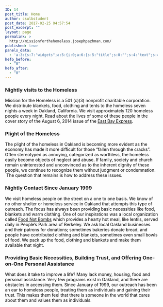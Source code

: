 ```yaml
---
ID: 14
post_title: Home
author: csulbstudent
post_date: 2017-02-25 04:57:54
post_excerpt: ""
layout: page
permalink: >
  http://missionforthehomeless.josephpazhman.com/
published: true
panels_data:
  - 'a:3:{s:7:"widgets";a:5:{i:0;a:6:{s:5:"title";s:0:"";s:4:"text";s:43:"<div class="usual usage">[wds id="1"]</div>";s:20:"text_selected_editor";s:7:"tinymce";s:5:"autop";b:1;s:12:"_sow_form_id";s:13:"58cc216e584da";s:11:"panels_info";a:7:{s:5:"class";s:31:"SiteOrigin_Widget_Editor_Widget";s:3:"raw";b:0;s:4:"grid";i:0;s:4:"cell";i:0;s:2:"id";i:0;s:9:"widget_id";s:36:"52595009-2ba9-4dc0-ab86-9ab5f2e665ca";s:5:"style";a:1:{s:18:"background_display";s:4:"tile";}}}i:1;a:6:{s:5:"title";s:30:"Nightly visits to the Homeless";s:4:"text";s:508:"<p><span style="color: #000000;">Mission for the Homeless is a 501 (c)(3) nonprofit charitable corporation. We distribute blankets, food, clothing and tents to the homeless seven nights a week in Oakland, California. We visit approximately 120 homeless people every night. Read about the lives of some of these people in the cover story of the August 6, 2014 issue of the <a style="color: #000000;" href="http://www.eastbayexpress.com/general/flash/2014/08-06-2014/">East Bay Express</a>. </span></p>";s:20:"text_selected_editor";s:7:"tinymce";s:5:"autop";b:1;s:12:"_sow_form_id";s:13:"58cc20f3bc822";s:11:"panels_info";a:6:{s:5:"class";s:31:"SiteOrigin_Widget_Editor_Widget";s:4:"grid";i:1;s:4:"cell";i:0;s:2:"id";i:1;s:9:"widget_id";s:36:"52595009-2ba9-4dc0-ab86-9ab5f2e665ca";s:5:"style";a:3:{s:27:"background_image_attachment";b:0;s:18:"background_display";s:4:"tile";s:10:"font_color";s:7:"#000000";}}}i:2;a:6:{s:5:"title";s:22:"Plight of the Homeless";s:4:"text";s:539:"<p><span style="color: #000000;">The plight of the homeless in Oakland is becoming more evident as the economy has made it more difficult for those “fallen through the cracks”. Often stereotyped as annoying, categorized as worthless, the homeless easily become objects of neglect and abuse. If family, society and church remain uninterested and unconvinced as to the inherent dignity of these people, we continue to recognize them without judgment or condemnation.  The question that remains is how to address these issues.</span></p>";s:20:"text_selected_editor";s:7:"tinymce";s:5:"autop";b:1;s:12:"_sow_form_id";s:13:"58cc21af0c60f";s:11:"panels_info";a:6:{s:5:"class";s:31:"SiteOrigin_Widget_Editor_Widget";s:4:"grid";i:1;s:4:"cell";i:0;s:2:"id";i:2;s:9:"widget_id";s:36:"52595009-2ba9-4dc0-ab86-9ab5f2e665ca";s:5:"style";a:3:{s:27:"background_image_attachment";b:0;s:18:"background_display";s:4:"tile";s:10:"font_color";s:7:"#000000";}}}i:3;a:6:{s:5:"title";s:34:"Nightly Contact Since January 1999";s:4:"text";s:783:"<p><span style="color: #000000;">We visit homeless people on the street on a one to one basis. We know of no other shelter or homeless service in Oakland that attempts this type of outreach. The focus has always been providing basic necessities like food, blankets and warm clothing. One of our inspirations was a local organization called <a style="color: #000000;" href="http://ebfnb.org/">Food Not Bombs</a> which provides a hearty hot meal, like lentils, served daily in People’s Park area of Berkeley. We ask local Oakland businesses and their patrons for donations; sometimes bakeries donate bread, and people have contributed clothing and blankets, sometimes even small bowls of food. We pack up the food, clothing and blankets and make them available that night.</span></p>";s:20:"text_selected_editor";s:7:"tinymce";s:5:"autop";b:1;s:12:"_sow_form_id";s:13:"58cc20e809fe1";s:11:"panels_info";a:6:{s:5:"class";s:31:"SiteOrigin_Widget_Editor_Widget";s:4:"grid";i:1;s:4:"cell";i:1;s:2:"id";i:3;s:9:"widget_id";s:36:"52595009-2ba9-4dc0-ab86-9ab5f2e665ca";s:5:"style";a:3:{s:27:"background_image_attachment";b:0;s:18:"background_display";s:4:"tile";s:10:"font_color";s:7:"#000000";}}}i:4;a:6:{s:5:"title";s:88:"Providing Basic Necessities, Building Trust, and Offering One-on-One Personal Assistance";s:4:"text";s:451:"<p><span style="color: #000000;">What does it take to improve a life? Many lack money, housing, food and personal assistance. Very few programs exist in Oakland, and there are obstacles in accessing them. Since January of 1999, our outreach has been an ear to homeless people, treating them as individuals and gaining their trust. This makes them feel that there is someone in the world that cares about them and values them as individuals.</span></p>";s:20:"text_selected_editor";s:7:"tinymce";s:5:"autop";b:1;s:12:"_sow_form_id";s:13:"58cc21ad183af";s:11:"panels_info";a:7:{s:5:"class";s:31:"SiteOrigin_Widget_Editor_Widget";s:3:"raw";b:0;s:4:"grid";i:1;s:4:"cell";i:1;s:2:"id";i:4;s:9:"widget_id";s:36:"52595009-2ba9-4dc0-ab86-9ab5f2e665ca";s:5:"style";a:2:{s:18:"background_display";s:4:"tile";s:10:"font_color";s:7:"#000000";}}}}s:5:"grids";a:2:{i:0;a:2:{s:5:"cells";i:1;s:5:"style";a:0:{}}i:1;a:2:{s:5:"cells";i:2;s:5:"style";a:4:{s:13:"bottom_margin";s:5:"-30px";s:6:"gutter";s:4:"50px";s:27:"background_image_attachment";b:0;s:18:"background_display";s:4:"tile";}}}s:10:"grid_cells";a:3:{i:0;a:2:{s:4:"grid";i:0;s:6:"weight";i:1;}i:1;a:2:{s:4:"grid";i:1;s:6:"weight";d:0.5;}i:2;a:2:{s:4:"grid";i:1;s:6:"weight";d:0.5;}}}'
hefo_before:
  - "0"
hefo_after:
  - "0"
---
```

<style>
.wds_bigplay_0,
.wds_slideshow_image_0,
.wds_slideshow_video_0 {
display: block;
}
.wds_bulframe_0 {
display: none; 
background-image: url(''); 
margin: 0px;  
position: absolute;
z-index: 3;
-webkit-transition: left 1s, right 1s;
transition: left 1s, right 1s;
width: 240px;
height: 120px;
}
#wds_container1_0 #wds_container2_0 {
text-align: center;
margin: 0px ;
visibility: hidden;
}
#wds_container1_0 #wds_container2_0 .wds_slideshow_image_wrap_0,
#wds_container1_0 #wds_container2_0 .wds_slideshow_image_wrap_0 * {
box-sizing: border-box;
-moz-box-sizing: border-box;
-webkit-box-sizing: border-box;
}
#wds_container1_0 #wds_container2_0 .wds_slideshow_image_wrap_0 {
background-color: rgba(0, 0, 0, 0.00);
border-width: 0px;
border-style: none;
border-color: #000000;
border-radius: ;
border-collapse: collapse;
display: inline-block;
position: relative;
text-align: center;
width: 100%;
max-width: 800px;
box-shadow: ;
overflow: hidden;
z-index: 0;
}
#wds_container1_0 #wds_container2_0 .wds_slideshow_image_0 {
padding: 0 !important;
margin: 0 !important;
float: none !important;
vertical-align: middle;
background-position: center center;
background-repeat: no-repeat;
background-size: cover;
width: 100%;
}
#wds_container1_0 #wds_container2_0 .wds_slideshow_image_container_0 {
display: /*table*/block;
position: absolute;
text-align: center;
none: 0px;
vertical-align: middle;
width: 100%;
height: /*inherit*/100%;
}
@media only screen and (min-width: 0px) and (max-width: 320px) {
#wds_container1_0 #wds_container2_0 .wds_slideshow_dots_thumbnails_0 {
height: 16px;
width: 64px;
}
#wds_container1_0 #wds_container2_0 .wds_slideshow_dots_0 {
font-size: 12px;
margin: 2px;
width: 12px;
height: 12px;
}
#wds_container1_0 #wds_container2_0 .wds_pp_btn_cont {  
font-size: 20px;
height: 20px;
width: 20px;
}
#wds_container1_0 #wds_container2_0 .wds_left_btn_cont,
#wds_container1_0 #wds_container2_0 .wds_right_btn_cont {
height: 20px;
font-size: 20px;
width: 20px;
}
}
@media only screen and (min-width: 321px) and (max-width: 480px) {
#wds_container1_0 #wds_container2_0 .wds_slideshow_dots_thumbnails_0 {
height: 22px;
width: 88px;
}
#wds_container1_0 #wds_container2_0 .wds_slideshow_dots_0 {
font-size: 18px;
margin: 2px;
width: 18px;
height: 18px;
}
#wds_container1_0 #wds_container2_0 .wds_pp_btn_cont {  
font-size: 30px;
height: 30px;
width: 30px;
}
#wds_container1_0 #wds_container2_0 .wds_left_btn_cont,
#wds_container1_0 #wds_container2_0 .wds_right_btn_cont {
height: 30px;
font-size: 30px;
width: 30px;
}
}
@media only screen and (min-width: 481px) and (max-width: 640px) {
#wds_container1_0 #wds_container2_0 .wds_slideshow_dots_thumbnails_0 {
height: 26px;
width: 104px;
}
#wds_container1_0 #wds_container2_0 .wds_slideshow_dots_0 {
font-size: 20px;
margin: 3px;
width: 20px;
height: 20px;
}
#wds_container1_0 #wds_container2_0 .wds_pp_btn_cont {  
font-size: 40px;
height: 40px;
width: 40px;
}
#wds_container1_0 #wds_container2_0 .wds_left_btn_cont,
#wds_container1_0 #wds_container2_0 .wds_right_btn_cont {
height: 40px;
font-size: 40px;
width: 40px;
}
}
@media only screen and (min-width: 641px) and (max-width: 768px) {
#wds_container1_0 #wds_container2_0 .wds_slideshow_dots_thumbnails_0 {
height: 26px;
width: 104px;
}
#wds_container1_0 #wds_container2_0 .wds_slideshow_dots_0 {
font-size: 20px;
margin: 3px;
width: 20px;
height: 20px;
}
#wds_container1_0 #wds_container2_0 .wds_pp_btn_cont {  
font-size: 40px;
height: 40px;
width: 40px;
}
#wds_container1_0 #wds_container2_0 .wds_left_btn_cont,
#wds_container1_0 #wds_container2_0 .wds_right_btn_cont {
height: 40px;
font-size: 40px;
width: 40px;
}
}
@media only screen and (min-width: 769px) and (max-width: 800px) {
#wds_container1_0 #wds_container2_0 .wds_slideshow_dots_thumbnails_0 {
height: 26px;
width: 104px;
}
#wds_container1_0 #wds_container2_0 .wds_slideshow_dots_0 {
font-size: 20px;
margin: 3px;
width: 20px;
height: 20px;
}
#wds_container1_0 #wds_container2_0 .wds_pp_btn_cont {  
font-size: 40px;
height: 40px;
width: 40px;
}
#wds_container1_0 #wds_container2_0 .wds_left_btn_cont,
#wds_container1_0 #wds_container2_0 .wds_right_btn_cont {
height: 40px;
font-size: 40px;
width: 40px;
}
}
@media only screen and (min-width: 801px) and (max-width: 1024px) {
#wds_container1_0 #wds_container2_0 .wds_slideshow_dots_thumbnails_0 {
height: 26px;
width: 104px;
}
#wds_container1_0 #wds_container2_0 .wds_slideshow_dots_0 {
font-size: 20px;
margin: 3px;
width: 20px;
height: 20px;
}
#wds_container1_0 #wds_container2_0 .wds_pp_btn_cont {  
font-size: 40px;
height: 40px;
width: 40px;
}
#wds_container1_0 #wds_container2_0 .wds_left_btn_cont,
#wds_container1_0 #wds_container2_0 .wds_right_btn_cont {
height: 40px;
font-size: 40px;
width: 40px;
}
}
@media only screen and (min-width: 1025px) and (max-width: 1366px) {
#wds_container1_0 #wds_container2_0 .wds_slideshow_dots_thumbnails_0 {
height: 26px;
width: 104px;
}
#wds_container1_0 #wds_container2_0 .wds_slideshow_dots_0 {
font-size: 20px;
margin: 3px;
width: 20px;
height: 20px;
}
#wds_container1_0 #wds_container2_0 .wds_pp_btn_cont {  
font-size: 40px;
height: 40px;
width: 40px;
}
#wds_container1_0 #wds_container2_0 .wds_left_btn_cont,
#wds_container1_0 #wds_container2_0 .wds_right_btn_cont {
height: 40px;
font-size: 40px;
width: 40px;
}
}
@media only screen and (min-width: 1367px) and (max-width: 1824px) {
#wds_container1_0 #wds_container2_0 .wds_slideshow_dots_thumbnails_0 {
height: 26px;
width: 104px;
}
#wds_container1_0 #wds_container2_0 .wds_slideshow_dots_0 {
font-size: 20px;
margin: 3px;
width: 20px;
height: 20px;
}
#wds_container1_0 #wds_container2_0 .wds_pp_btn_cont {  
font-size: 40px;
height: 40px;
width: 40px;
}
#wds_container1_0 #wds_container2_0 .wds_left_btn_cont,
#wds_container1_0 #wds_container2_0 .wds_right_btn_cont {
height: 40px;
font-size: 40px;
width: 40px;
}
}
@media only screen and (min-width: 1825px) and (max-width: 3000px) {
#wds_container1_0 #wds_container2_0 .wds_slideshow_dots_thumbnails_0 {
height: 26px;
width: 104px;
}
#wds_container1_0 #wds_container2_0 .wds_slideshow_dots_0 {
font-size: 20px;
margin: 3px;
width: 20px;
height: 20px;
}
#wds_container1_0 #wds_container2_0 .wds_pp_btn_cont {  
font-size: 40px;
height: 40px;
width: 40px;
}
#wds_container1_0 #wds_container2_0 .wds_left_btn_cont,
#wds_container1_0 #wds_container2_0 .wds_right_btn_cont {
height: 40px;
font-size: 40px;
width: 40px;
}
}
#wds_container1_0 #wds_container2_0 .wds_slideshow_video_0 {
padding: 0 !important;
margin: 0 !important;
float: none !important;
width: 100%;
vertical-align: middle;
display: inline-block;
}
#wds_container1_0 #wds_container2_0 #wds_slideshow_play_pause_0 {  
color: #000000;
cursor: pointer;
position: relative;
z-index: 13;
width: inherit;
height: inherit;
font-size: inherit;
}
#wds_container1_0 #wds_container2_0 #wds_slideshow_play_pause_0:hover {  
color: #000000;
cursor: pointer;
}
#wds_container1_0 #wds_container2_0 .wds_left-ico_0,
#wds_container1_0 #wds_container2_0 .wds_right-ico_0 {
background-color: rgba(255, 255, 255, 0.00);
border-radius: 20px;
border: 0px none #FFFFFF;
border-collapse: separate;
color: #000000;
left: 0;
top: 0;
-moz-box-sizing: content-box;
box-sizing: content-box;
cursor: pointer;
line-height: 0;
width: inherit;
height: inherit;
font-size: inherit;
position: absolute;
}
#wds_container1_0 #wds_container2_0 .wds_left-ico_0 {
left: -4000px;
}
#wds_container1_0 #wds_container2_0 .wds_right-ico_0 {
left: 4000px;
}
#wds_container1_0 #wds_container2_0 #wds_slideshow_play_pause_0 {
opacity: 0;
filter: "Alpha(opacity=0)";
}
#wds_container1_0 #wds_container2_0 .wds_left-ico_0:hover,
#wds_container1_0 #wds_container2_0 .wds_right-ico_0:hover {
color: #000000;
cursor: pointer;
}
#wds_container1_0 #wds_container2_0 .wds_none_selectable_0 {
-webkit-touch-callout: none;
-webkit-user-select: none;
-khtml-user-select: none;
-moz-user-select: none;
-ms-user-select: none;
user-select: none;
}
#wds_container1_0 #wds_container2_0 .wds_slide_container_0 {
display: table-cell;
margin: 0 auto;
position: absolute;
vertical-align: middle;
width: 100%;
height: 100%;
overflow: hidden;
cursor: inherit;
cursor: inherit;
cursor: inherit;
}
#wds_container1_0 #wds_container2_0 .wds_slide_container_0:active {
cursor: inherit;
cursor: inherit;
cursor: inherit;
}
#wds_container1_0 #wds_container2_0 .wds_slide_bg_0 {
margin: 0 auto;
width: /*inherit*/100%;
height: /*inherit*/100%;
}
#wds_container1_0 #wds_container2_0 .wds_slider_0 {
height: /*inherit*/100%;
width: /*inherit*/100%;
}
#wds_container1_0 #wds_container2_0 .wds_slideshow_image_spun_0 {
width: /*inherit*/100%;
height: /*inherit*/100%;
display: table-cell;
filter: Alpha(opacity=100);
opacity: 1;
position: absolute;
vertical-align: middle;
z-index: 2;
}
#wds_container1_0 #wds_container2_0 .wds_slideshow_image_second_spun_0 {
width: /*inherit*/100%;
height: /*inherit*/100%;
display: table-cell;
filter: Alpha(opacity=0);
opacity: 0;
position: absolute;
vertical-align: middle;
z-index: 1;
}
#wds_container1_0 #wds_container2_0 .wds_grid_0 {
display: none;
height: 100%;
overflow: hidden;
position: absolute;
width: 100%;
}
#wds_container1_0 #wds_container2_0 .wds_gridlet_0 {
opacity: 1;
filter: Alpha(opacity=100);
position: absolute;
}
/* Dots.*/
#wds_container1_0 #wds_container2_0 .wds_slideshow_dots_container_0 {
opacity: 1;
filter: "Alpha(opacity=100)";
}
#wds_container1_0 #wds_container2_0 .wds_slideshow_dots_container_0 {
display: block;
overflow: hidden;
position: absolute;
width: 100%;
bottom: 0;
/*z-index: 17;*/
}
#wds_container1_0 #wds_container2_0 .wds_slideshow_dots_thumbnails_0 {
left: 0px;
font-size: 0;
margin: 0 auto;
position: relative;
z-index: 999;
}
#wds_container1_0 #wds_container2_0 .wds_slideshow_dots_0 {
display: inline-block;
position: relative;
color: #FFFFFF;
cursor: pointer;
z-index: 17;
}
#wds_container1_0 #wds_container2_0 .wds_slideshow_dots_active_0 {
color: #FFFFFF;
opacity: 1;
filter: Alpha(opacity=100);
}
#wds_container1_0 #wds_container2_0 .wds_slideshow_dots_deactive_0 {
}
/* Line timer.*/
#wds_container1_0 #wds_container2_0 .wds_line_timer_container_0 {
display: block;
position: absolute;
overflow: hidden;
top: 0;
z-index: 16;
width: 100%;
height: 5px;
}
#wds_container1_0 #wds_container2_0 .wds_line_timer_0 {
z-index: 17;
width: 0;
height: 5px;
background: #BBBBBB;
opacity: 0.50;
filter: alpha(opacity=50);
}
#wds_container1_0 #wds_container2_0 .wds_slideshow_image_spun1_0 {
display: table; 
width: /*inherit*/100%; 
height: /*inherit*/100%;
}
#wds_container1_0 #wds_container2_0 .wds_slideshow_image_spun2_0 {
display: table-cell; 
vertical-align: middle; 
text-align: center;
overflow: hidden;
}
#wds_container1_0 .wds_loading_img {
background-image: url('http://missionforthehomeless.josephpazhman.com/wp-content/plugins/slider-wd/images/loading/0.gif');
}
</style>
<script>
var wds_global_btn_0 = "right";
var wds_data_0 = [];
var wds_event_stack_0 = [];
var wds_clear_layers_effects_in_0 = [];
var wds_clear_layers_effects_out_0 = [];
var wds_clear_layers_effects_out_before_change_0 = [];
if (0) {
var wds_duration_for_change_0 = 500;
var wds_duration_for_clear_effects_0 = 530;
}
else {
var wds_duration_for_change_0 = 0;
var wds_duration_for_clear_effects_0 = 0;
}
wds_clear_layers_effects_in_0["0"] = [];
wds_clear_layers_effects_out_0["0"] = [];
wds_clear_layers_effects_out_before_change_0["0"] = [];
wds_data_0["0"] = [];
wds_data_0["0"]["id"] = "8";
wds_data_0["0"]["image_url"] = "http://missionforthehomeless.josephpazhman.com/wp-content/uploads/2017/03/youngboy.jpg";
wds_data_0["0"]["thumb_url"] = "http://missionforthehomeless.josephpazhman.com/wp-content/uploads/2017/03/youngboy-150x150.jpg";
wds_data_0["0"]["is_video"] = "image";
wds_data_0["0"]["slide_layers_count"] = 0;
wds_data_0["0"]["bg_fit"] = "cover";
wds_data_0["0"]["bull_position"] = "bottom";
wds_data_0["0"]["image_thumb_url"] = "http://missionforthehomeless.josephpazhman.com/wp-content/uploads/2017/03/youngboy-150x150.jpg";
wds_clear_layers_effects_in_0["1"] = [];
wds_clear_layers_effects_out_0["1"] = [];
wds_clear_layers_effects_out_before_change_0["1"] = [];
wds_data_0["1"] = [];
wds_data_0["1"]["id"] = "5";
wds_data_0["1"]["image_url"] = "http://missionforthehomeless.josephpazhman.com/wp-content/uploads/2017/03/IMG_3711.jpg";
wds_data_0["1"]["thumb_url"] = "http://missionforthehomeless.josephpazhman.com/wp-content/uploads/2017/03/IMG_3711-150x150.jpg";
wds_data_0["1"]["is_video"] = "image";
wds_data_0["1"]["slide_layers_count"] = 0;
wds_data_0["1"]["bg_fit"] = "cover";
wds_data_0["1"]["bull_position"] = "bottom";
wds_data_0["1"]["image_thumb_url"] = "http://missionforthehomeless.josephpazhman.com/wp-content/uploads/2017/03/IMG_3711-150x150.jpg";
wds_clear_layers_effects_in_0["2"] = [];
wds_clear_layers_effects_out_0["2"] = [];
wds_clear_layers_effects_out_before_change_0["2"] = [];
wds_data_0["2"] = [];
wds_data_0["2"]["id"] = "6";
wds_data_0["2"]["image_url"] = "http://missionforthehomeless.josephpazhman.com/wp-content/uploads/2017/04/dnb2014missionforhomeless36.jpg";
wds_data_0["2"]["thumb_url"] = "http://missionforthehomeless.josephpazhman.com/wp-content/uploads/2017/04/dnb2014missionforhomeless36-150x150.jpg";
wds_data_0["2"]["is_video"] = "image";
wds_data_0["2"]["slide_layers_count"] = 0;
wds_data_0["2"]["bg_fit"] = "cover";
wds_data_0["2"]["bull_position"] = "bottom";
wds_data_0["2"]["image_thumb_url"] = "http://missionforthehomeless.josephpazhman.com/wp-content/uploads/2017/04/dnb2014missionforhomeless36-150x150.jpg";
wds_clear_layers_effects_in_0["3"] = [];
wds_clear_layers_effects_out_0["3"] = [];
wds_clear_layers_effects_out_before_change_0["3"] = [];
wds_data_0["3"] = [];
wds_data_0["3"]["id"] = "7";
wds_data_0["3"]["image_url"] = "http://missionforthehomeless.josephpazhman.com/wp-content/uploads/2017/04/dnb2014missionforhomeless68.jpg";
wds_data_0["3"]["thumb_url"] = "http://missionforthehomeless.josephpazhman.com/wp-content/uploads/2017/04/dnb2014missionforhomeless68-150x150.jpg";
wds_data_0["3"]["is_video"] = "image";
wds_data_0["3"]["slide_layers_count"] = 0;
wds_data_0["3"]["bg_fit"] = "cover";
wds_data_0["3"]["bull_position"] = "bottom";
wds_data_0["3"]["image_thumb_url"] = "http://missionforthehomeless.josephpazhman.com/wp-content/uploads/2017/04/dnb2014missionforhomeless68-150x150.jpg";
</script>
<i id="wds_dots_0_0" class="wds_slideshow_dots_0 fa fa-square wds_slideshow_dots_active_0" onclick="wds_change_image_0(parseInt(jQuery('#wds_current_image_key_0').val()), '0', wds_data_0)">
</i>
<i id="wds_dots_1_0" class="wds_slideshow_dots_0 fa fa-square-o wds_slideshow_dots_deactive_0" onclick="wds_change_image_0(parseInt(jQuery('#wds_current_image_key_0').val()), '1', wds_data_0)">
</i>
<i id="wds_dots_2_0" class="wds_slideshow_dots_0 fa fa-square-o wds_slideshow_dots_deactive_0" onclick="wds_change_image_0(parseInt(jQuery('#wds_current_image_key_0').val()), '2', wds_data_0)">
</i>
<i id="wds_dots_3_0" class="wds_slideshow_dots_0 fa fa-square-o wds_slideshow_dots_deactive_0" onclick="wds_change_image_0(parseInt(jQuery('#wds_current_image_key_0').val()), '3', wds_data_0)">
</i>
<span class="wds_slideshow_image_spun_0" id="wds_image_id_0_8">
<span class="wds_slideshow_image_spun1_0">
<span class="wds_slideshow_image_spun2_0">
<span img_id="wds_slideshow_image_0" class="wds_slideshow_image_0" onclick="" style="background-image: url('http://missionforthehomeless.josephpazhman.com/wp-content/uploads/2017/03/youngboy.jpg');">
</span>
</span>
</span>
</span>
<span class="wds_slideshow_image_second_spun_0" id="wds_image_id_0_5">
<span class="wds_slideshow_image_spun1_0">
<span class="wds_slideshow_image_spun2_0">
<span img_id="wds_slideshow_image_second_0" class="wds_slideshow_image_0" onclick="" style="">
</span>
</span>
</span>
</span>
<span class="wds_slideshow_image_second_spun_0" id="wds_image_id_0_6">
<span class="wds_slideshow_image_spun1_0">
<span class="wds_slideshow_image_spun2_0">
<span img_id="wds_slideshow_image_second_0" class="wds_slideshow_image_0" onclick="" style="">
</span>
</span>
</span>
</span>
<span class="wds_slideshow_image_second_spun_0" id="wds_image_id_0_7">
<span class="wds_slideshow_image_spun1_0">
<span class="wds_slideshow_image_spun2_0">
<span img_id="wds_slideshow_image_second_0" class="wds_slideshow_image_0" onclick="" style="">
</span>
</span>
</span>
</span>
<input type="hidden" id="wds_current_image_key_0" value="0">
<span class="wds_btn_cont wds_contTableCell" style="position: relative; text-align: left;">
<span class="wds_left_btn_cont">
<span class="wds_left-ico_0" onclick="wds_change_image_0(parseInt(jQuery('#wds_current_image_key_0').val()), (parseInt(jQuery('#wds_current_image_key_0').val()) - wds_iterator_0()) >= 0 ? (parseInt(jQuery('#wds_current_image_key_0').val()) - wds_iterator_0()) % wds_data_0.length : wds_data_0.length - 1, wds_data_0, false, 'left'); return false;">
<i class="fa fa-angle-left"></i>
</span>
</span>
</span>
<span class="wds_btn_cont wds_contTableCell" style="position: relative; text-align: right;">
<span class="wds_right_btn_cont">
<span class="wds_right-ico_0" onclick="wds_change_image_0(parseInt(jQuery('#wds_current_image_key_0').val()), (parseInt(jQuery('#wds_current_image_key_0').val()) + wds_iterator_0()) % wds_data_0.length, wds_data_0, false, 'right'); return false;">
<i class="fa fa-angle-right"></i>
</span>
</span>
</span>
<script>
var wds_global_btn_0 = "right";
var wds_trans_in_progress_0 = false;
var wds_transition_duration_0 = 800;
if (5 < 4) {
if (5 != 0) {
wds_transition_duration_0 = (5 * 1000) / 4;
}
}
var wds_playInterval_0;
var progress = 0;
var bottom_right_deggree_0;
var bottom_left_deggree_0;
var top_left_deggree_0;
var curent_time_deggree_0 = 0;
var circle_timer_animate_0;
function circle_timer_0(angle) {
circle_timer_animate_0 = jQuery({deg: angle}).animate({deg: 360}, {
duration: 5000,
step: function(now) {
curent_time_deggree_0 = now;
if (now >= 0) {
if (now < 271) {
jQuery('#top_right_0').css({
'-moz-transform':'rotate('+now+'deg)',
'-webkit-transform':'rotate('+now+'deg)',
'-o-transform':'rotate('+now+'deg)',
'-ms-transform':'rotate('+now+'deg)',
'transform':'rotate('+now+'deg)',
'-webkit-transform-origin': 'left bottom',
'-ms-transform-origin': 'left bottom',
'-moz-transform-origin': 'left bottom',
'transform-origin': 'left bottom'
});
}
}
if (now >= 90) {
if (now < 271) {
bottom_right_deggree_0 = now - 90;
jQuery('#bottom_right_0').css({
'-moz-transform':'rotate('+bottom_right_deggree_0 +'deg)',
'-webkit-transform':'rotate('+bottom_right_deggree_0 +'deg)',
'-o-transform':'rotate('+bottom_right_deggree_0 +'deg)',
'-ms-transform':'rotate('+bottom_right_deggree_0 +'deg)',
'transform':'rotate('+bottom_right_deggree_0 +'deg)',
'-webkit-transform-origin': 'left top',
'-ms-transform-origin': 'left top',
'-moz-transform-origin': 'left top',
'transform-origin': 'left top'
});
}
}
if (now >= 180) {
if (now < 361) {
bottom_left_deggree_0 = now - 180;
jQuery('#bottom_left_0').css({
'-moz-transform':'rotate('+bottom_left_deggree_0 +'deg)',
'-webkit-transform':'rotate('+bottom_left_deggree_0 +'deg)',
'-o-transform':'rotate('+bottom_left_deggree_0 +'deg)',
'-ms-transform':'rotate('+bottom_left_deggree_0 +'deg)',
'transform':'rotate('+bottom_left_deggree_0 +'deg)',
'-webkit-transform-origin': 'right top',
'-ms-transform-origin': 'right top',
'-moz-transform-origin': 'right top',
'transform-origin': 'right top'
});
}
}
if (now >= 270) {
if (now < 361) {
top_left_deggree_0  = now - 270;
jQuery('#top_left_0').css({
'-moz-transform':'rotate('+top_left_deggree_0 +'deg)',
'-webkit-transform':'rotate('+top_left_deggree_0 +'deg)',
'-o-transform':'rotate('+top_left_deggree_0 +'deg)',
'-ms-transform':'rotate('+top_left_deggree_0 +'deg)',
'transform':'rotate('+top_left_deggree_0 +'deg)',
'-webkit-transform-origin': 'right bottom',
'-ms-transform-origin': 'right bottom',
'-moz-transform-origin': 'right bottom',
'transform-origin': 'right bottom'
});
}
}
}
});
}
/* Stop autoplay.*/
window.clearInterval(wds_playInterval_0);
var wds_current_key_0 = '0';
var wds_current_filmstrip_pos_0 = 0;
function wds_move_dots_0() {
var image_left = jQuery(".wds_slideshow_dots_active_0").position().left;
var image_right = jQuery(".wds_slideshow_dots_active_0").position().left + jQuery(".wds_slideshow_dots_active_0").outerWidth(true);
var wds_dots_width = jQuery(".wds_slideshow_dots_container_0").outerWidth(true);
var wds_dots_thumbnails_width = jQuery(".wds_slideshow_dots_thumbnails_0").outerWidth(true);
var long_filmstrip_cont_left = jQuery(".wds_slideshow_dots_thumbnails_0").position().left;
var long_filmstrip_cont_right = Math.abs(jQuery(".wds_slideshow_dots_thumbnails_0").position().left) + wds_dots_width;
if (wds_dots_width > wds_dots_thumbnails_width) {
return;
}
if (image_left < Math.abs(long_filmstrip_cont_left)) {
jQuery(".wds_slideshow_dots_thumbnails_0").animate({
left: -image_left
}, {
duration: 500
});
}
else if (image_right > long_filmstrip_cont_right) {
jQuery(".wds_slideshow_dots_thumbnails_0").animate({
left: -(image_right - wds_dots_width)
}, {
duration: 500
});
}
}
function wds_testBrowser_cssTransitions_0() {
return wds_testDom_0('Transition');
}
function wds_testBrowser_cssTransforms3d_0() {
return wds_testDom_0('Perspective');
}
function wds_testDom_0(prop) {
/* Browser vendor DOM prefixes.*/
var domPrefixes = ['', 'Webkit', 'Moz', 'ms', 'O', 'Khtml'];
var i = domPrefixes.length;
while (i--) {
if (typeof document.body.style[domPrefixes[i] + prop] !== 'undefined') {
return true;
}
}
return false;
}
function wds_set_dots_class_0() {
jQuery(".wds_slideshow_dots_0").removeClass("wds_slideshow_dots_active_0").addClass("wds_slideshow_dots_deactive_0");
jQuery("#wds_dots_" + wds_current_key_0 + "_0").removeClass("wds_slideshow_dots_deactive_0").addClass("wds_slideshow_dots_active_0");
jQuery(".wds_slideshow_dots_0").removeClass("fa-square").addClass("fa-square-o");
jQuery("#wds_dots_" + wds_current_key_0 + "_0").removeClass("fa-square-o").addClass("fa-square");
}
function wds_grid_0(cols, rows, ro, tx, ty, sc, op, current_image_class, next_image_class, direction, random, roy, easing) {
/* If browser does not support CSS transitions.*/
if (!wds_testBrowser_cssTransitions_0()) {
return wds_fallback_0(current_image_class, next_image_class, direction);
}
wds_trans_in_progress_0 = true;
/* Set active thumbnail.*/
wds_set_dots_class_0();
/* The time (in ms) added to/subtracted from the delay total for each new gridlet.*/
var count = (wds_transition_duration_0) / (cols + rows);
/* Gridlet creator (divisions of the image grid, positioned with background-images to replicate the look of an entire slide image when assembled)*/
function wds_gridlet(width, height, top, img_top, left, img_left, src, imgWidth, imgHeight, c, r) {
var delay = random ? Math.floor((cols + rows) * count * Math.random()) : (c + r) * count;
/* Return a gridlet elem with styles for specific transition.*/
var grid_div = jQuery('<span class="wds_gridlet_0" ></span>').css({
display: "block",
width : imgWidth,/*"100%"*/
height : jQuery(".wds_slideshow_image_spun_0").height() + "px",
top : -top,
left : -left,
backgroundImage : src,
backgroundSize: jQuery(".wds_slideshow_image_0").css("background-size"),
backgroundPosition: jQuery(".wds_slideshow_image_0").css("background-position"),
/*backgroundColor: jQuery(".wds_slideshow_image_wrap_0").css("background-color"),*/
backgroundRepeat: 'no-repeat'
});
return jQuery('<span class="wds_gridlet_0" ></span>').css({
display: "block",
width : width,/*"100%"*/
height : height,
top : top,
left : left,
backgroundSize : imgWidth + 'px ' + imgHeight + 'px',
backgroundPosition : img_left + 'px ' + img_top + 'px',
backgroundRepeat: 'no-repeat',
overflow: "hidden",
transition : 'all ' + wds_transition_duration_0 + 'ms ' + easing + ' ' + delay + 'ms',
transform : 'none'
}).append(grid_div);
}
/* Get the current slide's image.*/
var cur_img = jQuery(current_image_class).find('span[img_id^="wds_slideshow_image"]');
/* Create a grid to hold the gridlets.*/
var grid = jQuery('<span style="display: block;" ></span>').addClass('wds_grid_0');
/* Prepend the grid to the next slide (i.e. so it's above the slide image).*/
jQuery(current_image_class).prepend(grid);
/* vars to calculate positioning/size of gridlets*/
var cont = jQuery(".wds_slide_bg_0");
var imgWidth = cur_img.width();
var imgHeight = cur_img.height();
var contWidth = cont.width(),
contHeight = cont.height(),
imgSrc = cur_img.css('background-image'),/*.replace('/thumb', ''),*/
colWidth = Math.floor(contWidth / cols),
rowHeight = Math.floor(contHeight / rows),
colRemainder = contWidth - (cols * colWidth),
colAdd = Math.ceil(colRemainder / cols),
rowRemainder = contHeight - (rows * rowHeight),
rowAdd = Math.ceil(rowRemainder / rows),
leftDist = 0,
img_leftDist = (jQuery(".wds_slide_bg_0").width() - cur_img.width()) / 2;
/* tx/ty args can be passed as 'auto'/'min-auto' (meaning use slide width/height or negative slide width/height).*/
tx = tx === 'auto' ? contWidth : tx;
tx = tx === 'min-auto' ? - contWidth : tx;
ty = ty === 'auto' ? contHeight : ty;
ty = ty === 'min-auto' ? - contHeight : ty;
/* Loop through cols*/
for (var i = 0; i < cols; i++) {
var topDist = 0,
img_topDst = (jQuery(".wds_slide_bg_0").height() - cur_img.height()) / 2,
newColWidth = colWidth;
/* If imgWidth (px) does not divide cleanly into the specified number of cols, adjust individual col widths to create correct total.*/
if (colRemainder > 0) {
var add = colRemainder >= colAdd ? colAdd : colRemainder;
newColWidth += add;
colRemainder -= add;
}
/* Nested loop to create row gridlets for each col.*/
for (var j = 0; j < rows; j++)  {
var newRowHeight = rowHeight,
newRowRemainder = rowRemainder;
/* If contHeight (px) does not divide cleanly into the specified number of rows, adjust individual row heights to create correct total.*/
if (newRowRemainder > 0) {
add = newRowRemainder >= rowAdd ? rowAdd : rowRemainder;
newRowHeight += add;
newRowRemainder -= add;
}
/* Create & append gridlet to grid.*/
grid.append(wds_gridlet(newColWidth, newRowHeight, topDist, img_topDst, leftDist, img_leftDist, imgSrc, imgWidth, imgHeight, i, j));
topDist += newRowHeight;
img_topDst -= newRowHeight;
}
img_leftDist -= newColWidth;
leftDist += newColWidth;
}
/* Show grid & hide the image it replaces.*/
grid.show();
cur_img.css('opacity', 0);
/* Add identifying classes to corner gridlets (useful if applying border radius).*/
grid.children().first().addClass('rs-top-left');
grid.children().last().addClass('rs-bottom-right');
grid.children().eq(rows - 1).addClass('rs-bottom-left');
grid.children().eq(- rows).addClass('rs-top-right');
/* Execution steps.*/
setTimeout(function () {
grid.children().css({
opacity: op,
transform: 'rotate('+ ro +'deg) rotateY('+ roy +'deg) translateX('+ tx +'px) translateY('+ ty +'px) scale('+ sc +')'
});
}, 1);
jQuery(next_image_class).css('opacity', 1);
/* After transition.*/
var cccount = 0;
var obshicccount = cols * rows;
grid.children().one('webkitTransitionEnd transitionend otransitionend oTransitionEnd mstransitionend', jQuery.proxy(wds_after_trans_each));
function wds_after_trans_each() {
if (++cccount == obshicccount) {
wds_after_trans();
}
}
function wds_after_trans() {
jQuery(current_image_class).css({'opacity' : 0, 'z-index': 1});
jQuery(next_image_class).css({'opacity' : 1, 'z-index' : 2});
cur_img.css('opacity', 1);
grid.remove();
wds_trans_in_progress_0 = false;
if (typeof wds_event_stack_0 !== 'undefined') {
if (wds_event_stack_0.length > 0) {
key = wds_event_stack_0[0].split("-");
wds_event_stack_0.shift();
wds_change_image_0(key[0], key[1], wds_data_0, true, direction);
}
}
}
}
function wds_none_0(current_image_class, next_image_class, direction) {
jQuery(current_image_class).css({'opacity' : 0, 'z-index': 1});
jQuery(next_image_class).css({'opacity' : 1, 'z-index' : 2});
/* Set active thumbnail.*/
wds_set_dots_class_0();
}
function wds_fade_0(current_image_class, next_image_class, direction) {
/* Set active thumbnail.*/
wds_set_dots_class_0();
if (wds_testBrowser_cssTransitions_0()) {
jQuery(next_image_class).css('transition', 'opacity ' + wds_transition_duration_0 + 'ms linear');
jQuery(current_image_class).css({'opacity' : 0, 'z-index': 1});
jQuery(next_image_class).css({'opacity' : 1, 'z-index' : 2});
}
else {
jQuery(current_image_class).animate({'opacity' : 0, 'z-index' : 1}, wds_transition_duration_0);
jQuery(next_image_class).animate({
'opacity' : 1,
'z-index': 2
}, {
duration: wds_transition_duration_0,
complete: function () {  }
});
/* For IE.*/
jQuery(current_image_class).fadeTo(wds_transition_duration_0, 0);
jQuery(next_image_class).fadeTo(wds_transition_duration_0, 1);
}
}  
function wds_sliceH_0(current_image_class, next_image_class, direction) {
if (direction == 'right') {
var translateX = 'min-auto';
}
else if (direction == 'left') {
var translateX = 'auto';
}
wds_grid_0(1, 8, 0, translateX, 0, 1, 0, current_image_class, next_image_class, direction, 0, 0, 'ease-in-out');
}
function wds_fan_0(current_image_class, next_image_class, direction) {
if (direction == 'right') {
var rotate = 45;
var translateX = 100;
}
else if (direction == 'left') {
var rotate = -45;
var translateX = -100;
}
wds_grid_0(1, 10, rotate, translateX, 0, 1, 0, current_image_class, next_image_class, direction, 0, 0, 'ease-in-out');
}
function wds_scaleIn_0(current_image_class, next_image_class, direction) {
wds_grid_0(1, 1, 0, 0, 0, 0.5, 0, current_image_class, next_image_class, direction, 0, 0, 'ease-in-out');
}
function wds_iterator_0() {
var iterator = 1;
if (0) {
iterator = Math.floor((wds_data_0.length - 1) * Math.random() + 1);
}
else if (0) {
if (wds_global_btn_0 == "left") {
iterator = -1;
}
if ('1' == 0) {
if (parseInt(jQuery('#wds_current_image_key_0').val()) == 0) {
iterator = 1;
}
}
}
return iterator;
}
function wds_change_image_0(current_key, key, wds_data_0, from_effect, btn) {
if (typeof btn == "undefined") {
var btn = "";
}
if (wds_data_0[key]["is_video"] == 'image') {
jQuery('<img />').attr("src", wds_data_0[key]["image_url"])
.load(function() {
jQuery(this).remove();
wds_change_image_when_loaded_0(current_key, key, wds_data_0, from_effect, btn);
})
.error(function() {
jQuery(this).remove();
wds_change_image_when_loaded_0(current_key, key, wds_data_0, from_effect, btn);
});
}
else {
wds_change_image_when_loaded_0(current_key, key, wds_data_0, from_effect, btn);
}
}
function wds_change_image_when_loaded_0(current_key, key, wds_data_0, from_effect, btn) {
/* Pause videos.*/
jQuery("#wds_slideshow_image_container_0").find("iframe").each(function () {
if (typeof jQuery(this)[0].contentWindow != "undefined") {
jQuery(this)[0].contentWindow.postMessage('{"event":"command","func":"stopVideo","args":""}', '*');
jQuery(this)[0].contentWindow.postMessage('{ "method": "stop" }', "*");
jQuery(this)[0].contentWindow.postMessage('stop', '*');
}
});
/* Pause layer videos.*/
jQuery(".wds_video_layer_frame_0").each(function () {
if (typeof jQuery(this)[0].contentWindow != "undefined") {
jQuery(this)[0].contentWindow.postMessage('{"event":"command","func":"pauseVideo","args":""}', '*');
jQuery(this)[0].contentWindow.postMessage('{ "method": "pause" }', "*");
jQuery(this)[0].contentWindow.postMessage('pause', '*');
}
});
if (wds_data_0[key]) {
if (jQuery('.wds_ctrl_btn_0').hasClass('fa-pause') || ('1')) {
play_0();
}
if (!from_effect) {
/* Change image key.*/
jQuery("#wds_current_image_key_0").val(key);
if (current_key == '-1') { /* Filmstrip.*/
current_key = jQuery(".wds_slideshow_thumb_active_0").children("img").attr("image_key");
}
else if (current_key == '-2') { /* Dots.*/
/*current_key = jQuery(".wds_slideshow_dots_active_0").attr("image_key");*/
currId = jQuery(".wds_slideshow_dots_active_0").attr("id");
current_key = currId.replace('wds_dots_', '').replace('_0', '');
}
}
if (wds_trans_in_progress_0) {
wds_event_stack_0.push(current_key + '-' + key);
return;
}
if (btn == "") {
var direction = 'right';
var int_curr_key = parseInt(wds_current_key_0);
var int_key = parseInt(key);
var last_pos = wds_data_0.length - 1;
if (int_curr_key > int_key) {
direction = 'left';
}
else if (int_curr_key == int_key) {
return;
}
if (int_key == 0) {
if (int_curr_key == last_pos) {
direction = 'right';
}
}
if (int_key == last_pos) {
if (int_curr_key == 0) {
direction = 'left';
}
}
}
else {
direction = btn;
}
if (1) {
if (0) {
if (direction == "left") {
wds_global_btn_0 = "left";
}
else if (direction == "right") {
wds_global_btn_0 = "right";
}
}
}
/* Set active thumbnail position.*/
wds_current_filmstrip_pos_0 = key * (jQuery(".wds_slideshow_filmstrip_thumbnail_0").width() + 2 + 2 * 0);
wds_current_key_0 = key;
/* Change image id.*/
jQuery("div[img_id=wds_slideshow_image_0]").attr('image_id', wds_data_0[key]["id"]);
var current_image_class = "#wds_image_id_0_" + wds_data_0[current_key]["id"];
var next_image_class = "#wds_image_id_0_" + wds_data_0[key]["id"];
if (wds_data_0[key]["is_video"] == 'image') {
jQuery(next_image_class).find(".wds_slideshow_image_0").css("background-image", 'url("' + wds_data_0[key]["image_url"] + '")');
}
var current_slide_layers_count = wds_data_0[current_key]["slide_layers_count"];
var next_slide_layers_count = wds_data_0[key]["slide_layers_count"];
/* Clear layers before image change.*/
function set_layer_effect_out_before_change(m) {
wds_clear_layers_effects_out_before_change_0[current_key][m] = setTimeout(function() {
if (wds_data_0[current_key]["layer_" + m + "_type"] != 'social') {
jQuery('#wds_0_slide' + wds_data_0[current_key]["id"] + '_layer' + wds_data_0[current_key]["layer_" + m + "_id"]).css('-webkit-animation-duration' , 0.6 + 's').css('animation-duration' , 0.6 + 's');
jQuery('#wds_0_slide' + wds_data_0[current_key]["id"] + '_layer' + wds_data_0[current_key]["layer_" + m + "_id"]).removeClass().addClass( wds_data_0[current_key]["layer_" + m + "_layer_effect_out"] + ' wds_animated');
jQuery('#wds_0_slide' + wds_data_0[current_key]["id"] + '_layer' + wds_data_0[current_key]["layer_" + m + "_id"]).addClass(jQuery('#wds_0_slide' + wds_data_0[current_key]["id"] + '_layer' + wds_data_0[current_key]["layer_" + m + "_id"]).data("class"));
}
else {
jQuery('#wds_0_slide' + wds_data_0[current_key]["id"] + '_layer' + wds_data_0[current_key]["layer_" + m + "_id"]).css('-webkit-animation-duration' , 0.6 + 's').css('animation-duration' , 0.6 + 's');
jQuery('#wds_0_slide' + wds_data_0[current_key]["id"] + '_layer' + wds_data_0[current_key]["layer_" + m + "_id"]).removeClass().addClass( wds_data_0[current_key]["layer_" + m + "_layer_effect_out"] + ' fa fa-' + wds_data_0[current_key]["layer_" + m + "_social_button"] + ' wds_animated');
}
}, 10);
}
if (0) {
for (var m = 0; m < current_slide_layers_count; m++) {
if (jQuery('#wds_0_slide' + wds_data_0[current_key]["id"] + '_layer' + wds_data_0[current_key]["layer_" + m + "_id"]).css('opacity') != 0) {
set_layer_effect_out_before_change(m);
}
}
}
/* Loop through current slide layers for clear effects.*/
setTimeout(function() {
for (var k = 0; k < current_slide_layers_count; k++) {
clearTimeout(wds_clear_layers_effects_in_0[current_key][k]);
clearTimeout(wds_clear_layers_effects_out_0[current_key][k]);
if (wds_data_0[current_key]["layer_" + k + "_type"] != 'social') {
jQuery('#wds_0_slide' + wds_data_0[current_key]["id"] + '_layer' + wds_data_0[current_key]["layer_" + k + "_id"]).removeClass().addClass('wds_layer_'+ wds_data_0[current_key]["layer_" + k + "_id"]);
}
else {
jQuery('#wds_0_slide' + wds_data_0[current_key]["id"] + '_layer' + wds_data_0[current_key]["layer_" + k + "_id"]).removeClass().addClass('fa fa-' + wds_data_0[current_key]["layer_" + k + "_social_button"] + ' wds_layer_' + wds_data_0[current_key]["layer_" + k + "_id"]);
}
}
}, wds_duration_for_clear_effects_0);
/* Loop through layers in.*/
for (var j = 0; j < next_slide_layers_count; j++) {
wds_set_layer_effect_in_0(j, key);
}
/* Loop through layers out if pause button not pressed.*/
for (var i = 0; i < next_slide_layers_count; i++) {
wds_set_layer_effect_out_0(i, key);
}
setTimeout(function() {
if (typeof jQuery().finish !== 'undefined') {
if (jQuery.isFunction(jQuery().finish)) {
jQuery(".wds_line_timer_0").finish();
}
}
jQuery(".wds_line_timer_0").css({width: 0});
if (typeof wds_fade_0 == "function") {
wds_fade_0(current_image_class, next_image_class, direction);
}
else {
wds_none_0(current_image_class, next_image_class, direction);
}
if ('top' != 'none') {
if (1 || jQuery('.wds_ctrl_btn_0').hasClass('fa-pause')) {
if ('top' == 'top' || 'top' == 'bottom') {
if (!jQuery(".wds_ctrl_btn_0").hasClass("fa-play")) {
jQuery(".wds_line_timer_0").animate({
width: "100%"
}, {
duration: 5000,
specialEasing: {width: "linear"}
});
}
}
else if ('top' != 'none') {
if (typeof circle_timer_animate_0 !== 'undefined') {
circle_timer_animate_0.stop();
}
jQuery('#top_right_0').css({
'-moz-transform':'rotate(0deg)',
'-webkit-transform':'rotate(0deg)',
'-o-transform':'rotate(0deg)',
'-ms-transform':'rotate(0deg)',
'transform':'rotate(0deg)',
'-webkit-transform-origin': 'left bottom',
'-ms-transform-origin': 'left bottom',
'-moz-transform-origin': 'left bottom',
'transform-origin': 'left bottom'
});
jQuery('#bottom_right_0').css({
'-moz-transform':'rotate(0deg)',
'-webkit-transform':'rotate(0deg)',
'-o-transform':'rotate(0deg)',
'-ms-transform':'rotate(0deg)',
'transform':'rotate(0deg)',
'-webkit-transform-origin': 'left top',
'-ms-transform-origin': 'left top',
'-moz-transform-origin': 'left top',
'transform-origin': 'left top'
});
jQuery('#bottom_left_0').css({
'-moz-transform':'rotate(0deg)',
'-webkit-transform':'rotate(0deg)',
'-o-transform':'rotate(0deg)',
'-ms-transform':'rotate(0deg)',
'transform':'rotate(0deg)',
'-webkit-transform-origin': 'right top',
'-ms-transform-origin': 'right top',
'-moz-transform-origin': 'right top',
'transform-origin': 'right top'
});
jQuery('#top_left_0').css({
'-moz-transform':'rotate(0deg)',
'-webkit-transform':'rotate(0deg)',
'-o-transform':'rotate(0deg)',
'-ms-transform':'rotate(0deg)',
'transform':'rotate(0deg)',
'-webkit-transform-origin': 'right bottom',
'-ms-transform-origin': 'right bottom',
'-moz-transform-origin': 'right bottom',
'transform-origin': 'right bottom'
});	
if (!jQuery(".wds_ctrl_btn_0").hasClass("fa-play")) {
/* Begin circle timer on next.*/				  		
circle_timer_0(0);
}
else {
curent_time_deggree_0 = 0;
}
}
}
}
wds_move_dots_0();
if (wds_data_0[key]["is_video"] != 'image') {
jQuery("#wds_slideshow_play_pause_0").css({display: 'none'});
}
else {
jQuery("#wds_slideshow_play_pause_0").css({display: ''});
}
}, wds_duration_for_change_0);
}
wds_window_fixed_size0(next_image_class);
}
function wds_resize_slider_0() {
var full_width = (jQuery(window).width() <= parseInt(0) || 0) ? 1 : 0;
wds_glb_margin_0 = parseInt('0');
if ('style' == 'text') {
wds_set_text_dots_cont(0);
}
var slide_orig_width = 800;
var slide_orig_height = 400;
/* var slide_width = jQuery("#wds_container1_0").parent().width(); */
var slide_width = wds_get_overall_parent(jQuery("#wds_container1_0"));
if (slide_width > slide_orig_width) {
slide_width = slide_orig_width;
}
var ratio = slide_width / (slide_orig_width + 2 * wds_glb_margin_0);
if (full_width) {
ratio = jQuery(window).width() / slide_orig_width;
/* wds_glb_margin_0 *= ratio; */
slide_orig_width = jQuery(window).width()/*  - (2 * wds_glb_margin_0) */;
slide_orig_height = 400 * slide_orig_width / 800;
slide_width = jQuery(window).width()/*  - (2 * wds_glb_margin_0) */;
wds_full_width_0();
}
else if (parseInt(0)) {
jQuery(".wds_slideshow_image_wrap_0").removeAttr("style");
}
wds_glb_margin_0 = parseInt('0');
wds_glb_margin_0 *= ratio;
if (!full_width) {
slide_orig_height -= wds_glb_margin_0;
}
jQuery("#wds_container2_0").css("margin", wds_glb_margin_0 + "px " + (full_width ? 0 : '') + "");
var slide_height = slide_orig_height;
if (slide_orig_width > slide_width) {
slide_height = Math.floor(slide_width * slide_orig_height / slide_orig_width);
}
jQuery(".wds_slideshow_image_wrap_0, #wds_container2_0").height(slide_height + 0);
jQuery(".wds_slideshow_image_container_0").height(slide_height);
jQuery(".wds_slideshow_image_0").height(slide_height);
jQuery(".wds_slideshow_video_0").height(slide_height);
jQuery(".wds_slideshow_image_0 img").each(function () {
var wds_theImage = new Image();
wds_theImage.src = jQuery(this).attr("src");
var wds_origWidth = wds_theImage.width;
var wds_origHeight = wds_theImage.height;
if (typeof wds_theImage.remove != 'undefined') {
wds_theImage.remove();
}
var wds_imageWidth = jQuery(this).attr("wds_image_width");
var wds_imageHeight = jQuery(this).attr("wds_image_height");
var wds_width = wds_imageWidth;
if (wds_imageWidth > wds_origWidth) {
wds_width = wds_origWidth;
}
var wds_height = wds_imageHeight;
if (wds_imageHeight > wds_origHeight) {
wds_height = wds_origHeight;
}
jQuery(this).css({
maxWidth: (parseFloat(wds_imageWidth) * ratio) + "px",
maxHeight: (parseFloat(wds_imageHeight) * ratio) + "px",
});
if (jQuery(this).attr("wds_scale") != "on") {
jQuery(this).css({
width: (parseFloat(wds_imageWidth) * ratio) + "px",
height: (parseFloat(wds_imageHeight) * ratio) + "px"
});
}
else if (wds_imageWidth > wds_origWidth || wds_imageHeight > wds_origHeight) {
if (wds_origWidth / wds_imageWidth > wds_origHeight / wds_imageHeight) {
jQuery(this).css({
width: (parseFloat(wds_imageWidth) * ratio) + "px"
});
}
else {
jQuery(this).css({
height: (parseFloat(wds_imageHeight) * ratio) + "px"
});
}
}
});
jQuery(".wds_slideshow_image_0 span, .wds_slideshow_image_0 i").each(function () {
jQuery(this).css({
fontSize: (parseFloat(jQuery(this).attr("wds_fsize")) * ratio) + "px",
lineHeight: "1.25em",
paddingLeft: (parseFloat(jQuery(this).attr("wds_fpaddingl")) * ratio) + "px",
paddingRight: (parseFloat(jQuery(this).attr("wds_fpaddingr")) * ratio) + "px",
paddingTop: (parseFloat(jQuery(this).attr("wds_fpaddingt")) * ratio) + "px",
paddingBottom: (parseFloat(jQuery(this).attr("wds_fpaddingb")) * ratio) + "px",
});
});
jQuery(".wds_slideshow_image_0 [data-type='wds_text_parent']").each(function () {
var id = jQuery(this).attr("id");
if (wds_data_0[jQuery("#" + id).data("row-key")]["layer_"+ jQuery("#" + id).data("layer-key") +"_align_layer"] == 1) {
var slider_width = jQuery(".wds_slider_" + 0).outerWidth(); 
var left;
if ((jQuery("#" +  id).offset().left - jQuery(".wds_slideshow_image_0").offset().left) > (slider_width / 2 + jQuery(this).outerWidth() / 2)) {
left = slider_width - jQuery(this).outerWidth();
}
else if ((jQuery("#" +  id).offset().left - jQuery(".wds_slideshow_image_0").offset().left) < (slider_width / 2 - jQuery(this).outerWidth() / 2)) {
left = 0;
}
else {
left = slider_width / 2 - jQuery(this).outerWidth() / 2;
}
var left_percent = (slider_width != 0) ? 100 * left / slider_width : 0;
jQuery("#" +  id).css({left:left_percent + "%"});
}
});
wds_window_fixed_size0("#wds_image_id_0_" + wds_data_0[parseInt(jQuery('#wds_current_image_key_0').val())]["id"]);
}
/* Generate background position for Zoom Fade effect.*/
function wds_genBgPos_0(current_key) {
var bgSizeArray = [0, 70];
var bgSize = bgSizeArray[Math.floor(Math.random() * bgSizeArray.length)];
var bgPosXArray = ['left', 'right'];
var bgPosYArray = ['top', 'bottom'];
var bgPosX = bgPosXArray[Math.floor(Math.random() * bgPosXArray.length)];
var bgPosY = bgPosYArray[Math.floor(Math.random() * bgPosYArray.length)];
jQuery(current_key + " .wds_slideshow_image_0").css({
backgroundPosition: bgPosX + " " + bgPosY,
backgroundSize : (100 + bgSize) + "% " + (100 + bgSize) + "%",
webkitAnimation: ' wdszoom' + bgSize + ' 5.5s linear 0s alternate infinite',
mozAnimation: ' wdszoom' + bgSize + ' 5.5s linear 0s alternate infinite',
animation: ' wdszoom' + bgSize + ' 5.5s linear 0s alternate infinite'
});
}
jQuery(window).resize(function () {
wds_resize_slider_0();
});
function wds_full_width_0() {
var left = jQuery("#wds_container1_0").offset().left;
jQuery(".wds_slideshow_image_wrap_0").css({
left: (-left/*  + wds_glb_margin_0 */) + "px",
width: (jQuery(window).width()/*  - (2 * wds_glb_margin_0) */) + "px",
maxWidth: "none"
});
}
if ("http://missionforthehomeless.josephpazhman.com/wp-content/uploads/2017/03/youngboy.jpg" != '') {
jQuery('<img />').attr("src", "http://missionforthehomeless.josephpazhman.com/wp-content/uploads/2017/03/youngboy.jpg").load(function() {
jQuery(this).remove();
wds_ready_0();
});
}
else {
jQuery(document).ready(function () {
wds_ready_0();
});
}
if ('0' == 1) {
jQuery(window).scroll(function () {
wds_window_fixed_pos0();
});
}
function wds_window_fixed_size0(id) {
if ('0' != 1 || wds_data_0[parseInt(jQuery('#wds_current_image_key_0').val())]["is_video"] != 'image') {
return;
}
var image = new Image();
image.src = jQuery(id + " .wds_slideshow_image_0").css('background-image').replace(/url\(|\)$|"/ig, '');
var slide_bg_width = image.width;
var slide_bg_height = image.height;
if (typeof image.remove != 'undefined') {
image.remove();
}
var window_height = jQuery(window).height();
var window_width = jQuery(window).width();
var width, height;
if ('cover' == 'cover' || 'cover' == 'contain') {
var scale = Math.max(window_width / slide_bg_width, window_height / slide_bg_height);
width = slide_bg_width * scale;
height = slide_bg_height * scale;
}
else {
width = window_width;
height = window_height;
}
jQuery(id + " .wds_slideshow_image_0").css({"background-size": width + "px " + height + "px"});
wds_window_fixed_pos0(id);
}
function wds_window_fixed_pos0(id) {
var cont = (typeof id == "undefined") ? "" : id + " ";
var offset = jQuery(cont + ".wds_slideshow_image_0").offset().top;
var scrtop = jQuery(document).scrollTop();
var sliderheight = jQuery(cont + ".wds_slideshow_image_0").height();
var window_height = jQuery(window).height();
var fixed_pos;
if ('' ) {
if ('center center' == 'right bottom'
|| 'center center' == 'center bottom'
|| 'center center' == 'left bottom') {
pos_retion_height = "100%";
}
else if ('center center' == 'left center'
|| 'center center' == 'center center'
|| 'center center' == 'right center') {
pos_retion_height = "50%";
}
else if ('center center' == 'left top'
|| 'center center' == 'center top'
|| 'center center' == 'right top') {
pos_retion_height = "0%";
}
}
fixed_pos = offset - scrtop - window_height / 2 + sliderheight / 2;
jQuery(cont + ".wds_slideshow_image_0").css({"background-position": "50% " + "calc(50% - " + fixed_pos + "px)"});
if (scrtop < offset + sliderheight) {
if ('' == true) {
jQuery(cont + ".wds_slideshow_image_0").css({"background-position": "" + pos_retion_height + " " + "calc(50% - " + fixed_pos + "px)"});
}
}
}
function wds_ready_0() {
if ('style' == 'text') {
wds_set_text_dots_cont(0);
}
jQuery(".wds_slideshow_image_0 span, .wds_slideshow_image_0 i").each(function () {
jQuery(this).attr("wds_fpaddingl", jQuery(this).css("paddingLeft"));
jQuery(this).attr("wds_fpaddingr", jQuery(this).css("paddingRight"));
jQuery(this).attr("wds_fpaddingt", jQuery(this).css("paddingTop"));
jQuery(this).attr("wds_fpaddingb", jQuery(this).css("paddingBottom"));
});
if (4000) {
jQuery("#wds_container2_0").hover(function () {
jQuery(".wds_right-ico_0").animate({left: 0}, 700, "swing");
jQuery(".wds_left-ico_0").animate({left: 0}, 700, "swing");
jQuery("#wds_slideshow_play_pause_0").animate({opacity: 1, filter: "Alpha(opacity=100)"}, 700, "swing");
}, function () {
jQuery(".wds_right-ico_0").css({left: 4000});
jQuery(".wds_left-ico_0").css({left: -4000});
jQuery("#wds_slideshow_play_pause_0").css({opacity: 0, filter: "Alpha(opacity=0)"});
});
}
if (!1) {
jQuery("#wds_container2_0").hover(function () {
jQuery(".wds_slideshow_dots_container_0").animate({opacity: 1, filter: "Alpha(opacity=100)"}, 700, "swing");
}, function () {
jQuery(".wds_slideshow_dots_container_0").css({opacity: 0, filter: "Alpha(opacity=0)"});
});
}
wds_resize_slider_0();
jQuery("#wds_container2_0").css({visibility: 'visible'});
jQuery(".wds_loading").hide();
var curr_img_id = wds_data_0[parseInt(jQuery('#wds_current_image_key_0').val())]["id"];
jQuery("#wds_image_id_0_" + curr_img_id).css('transition', 'opacity ' + wds_transition_duration_0 + 'ms linear');
var isMobile = (/android|webos|iphone|ipad|ipod|blackberry|iemobile|opera mini/i.test(navigator.userAgent.toLowerCase()));
if (isMobile) {
if (1) {
wds_swipe();
}
}
else {
if (0) {
wds_swipe();
}
}
function wds_swipe() {
if (typeof jQuery().swiperight !== 'undefined') {
if (jQuery.isFunction(jQuery().swiperight)) {
jQuery('#wds_container1_0').swiperight(function () {
wds_change_image_0(parseInt(jQuery('#wds_current_image_key_0').val()), (parseInt(jQuery('#wds_current_image_key_0').val()) - wds_iterator_0()) >= 0 ? (parseInt(jQuery('#wds_current_image_key_0').val()) - wds_iterator_0()) % wds_data_0.length : wds_data_0.length - 1, wds_data_0, false, "left");
return false;
});
}
}
if (typeof jQuery().swipeleft !== 'undefined') {
if (jQuery.isFunction(jQuery().swipeleft)) {
jQuery('#wds_container1_0').swipeleft(function () {
wds_change_image_0(parseInt(jQuery('#wds_current_image_key_0').val()), (parseInt(jQuery('#wds_current_image_key_0').val()) + wds_iterator_0()) % wds_data_0.length, wds_data_0, false, "right");
return false;
});
}
}
}
var wds_click = isMobile ? 'touchend' : 'click';
var mousewheelevt = (/Firefox/i.test(navigator.userAgent)) ? "DOMMouseScroll" : "mousewheel"; /* FF doesn't recognize mousewheel as of FF3.x */
var wds_play_pause = 0;
function wds_play_pause_0() {
if (jQuery(".wds_ctrl_btn_0").hasClass("fa-play") || wds_play_pause) {
wds_play_pause = 0;
/* Play.*/
jQuery(".wds_slideshow_play_pause_0").attr("title", "Pause");
jQuery(".wds_slideshow_play_pause_0").attr("class", "wds_ctrl_btn_0 wds_slideshow_play_pause_0 fa fa-pause");
/* Finish current animation and begin the other.*/
if (1) {
if ('top' != 'top') {
if ('top' != 'bottom') {
if (typeof circle_timer_animate_0 !== 'undefined') {
circle_timer_animate_0.stop();
}
circle_timer_0(curent_time_deggree_0);
}
}
}
play_0();
if (0) {
document.getElementById("wds_audio_0").play();
}
}
else {
/* Pause.*/
/* Pause layers out effect.*/
wds_play_pause = 1;
var current_key = jQuery('#wds_current_image_key_0').val();
var current_slide_layers_count = wds_data_0[current_key]["slide_layers_count"];
setTimeout(function() {
for (var k = 0; k < current_slide_layers_count; k++) {
clearTimeout(wds_clear_layers_effects_out_0[current_key][k]);
}
}, wds_duration_for_clear_effects_0);
window.clearInterval(wds_playInterval_0);
jQuery(".wds_slideshow_play_pause_0").attr("title", "Play");
jQuery(".wds_slideshow_play_pause_0").attr("class", "wds_ctrl_btn_0 wds_slideshow_play_pause_0 fa fa-play");
if (0) {
document.getElementById("wds_audio_0").pause();
}
if (typeof jQuery().stop !== 'undefined') {
if (jQuery.isFunction(jQuery().stop)) {
jQuery(".wds_line_timer_0").stop();
}
}
}
}
/* Mouswheel navigation.*/
if (0) {
jQuery('.wds_slide_container_0').bind(mousewheelevt, function(e) {
var evt = window.event || e; /* Equalize event object.*/
evt = evt.originalEvent ? evt.originalEvent : evt; /* Convert to originalEvent if possible.*/
var delta = evt.detail ? evt.detail*(-40) : evt.wheelDelta; /* Check for detail first, because it is used by Opera and FF.*/
if (delta > 0) {
/* Scroll up.*/
wds_change_image_0(parseInt(jQuery('#wds_current_image_key_0').val()), (parseInt(jQuery('#wds_current_image_key_0').val()) - wds_iterator_0()) >= 0 ? (parseInt(jQuery('#wds_current_image_key_0').val()) - wds_iterator_0()) % wds_data_0.length : wds_data_0.length - 1, wds_data_0, false, "left");
}
else {
/* Scroll down.*/
wds_change_image_0(parseInt(jQuery('#wds_current_image_key_0').val()), (parseInt(jQuery('#wds_current_image_key_0').val()) + wds_iterator_0()) % wds_data_0.length, wds_data_0, false, "right");
}
return false;
});
}
/* Keyboard navigation.*/
if (0) {
jQuery(document).on('keydown', function (e) {
if (e.keyCode === 39 || e.keyCode === 38) { /* Right arrow.*/
wds_change_image_0(parseInt(jQuery('#wds_current_image_key_0').val()), (parseInt(jQuery('#wds_current_image_key_0').val()) + wds_iterator_0()) % wds_data_0.length, wds_data_0, false, "right");
}
else if (e.keyCode === 37 || e.keyCode === 40) { /* Left arrow.*/
wds_change_image_0(parseInt(jQuery('#wds_current_image_key_0').val()), (parseInt(jQuery('#wds_current_image_key_0').val()) - wds_iterator_0()) >= 0 ? (parseInt(jQuery('#wds_current_image_key_0').val()) - wds_iterator_0()) % wds_data_0.length : wds_data_0.length - 1, wds_data_0, false, "left");  
}
else if (e.keyCode === 32) { /* Space.*/
wds_play_pause_0();
} 
});
}
/* Play/pause.*/
jQuery("#wds_slideshow_play_pause_0").on(wds_click, function () {
wds_play_pause_0();
});
if (1) {
play_0();
jQuery(".wds_slideshow_play_pause_0").attr("title", "Pause");
jQuery(".wds_slideshow_play_pause_0").attr("class", "wds_ctrl_btn_0 wds_slideshow_play_pause_0 fa fa-pause");
if (0) {
document.getElementById("wds_audio_0").play();
}
if ('top' != 'none') {
if ('top' != 'top') {
if ('top' != 'bottom') {
circle_timer_0(0);
}
}
}
}
function wds_preload_0(preload_key) {
if (wds_data_0[preload_key]["is_video"] == 'image') {
jQuery('<img />')
.load(function() {
jQuery(this).remove();
if (preload_key < wds_data_0.length - 1) wds_preload_0(preload_key + 1);
})
.error(function() {
jQuery(this).remove();
if (preload_key < wds_data_0.length - 1) wds_preload_0(preload_key + 1);
})
.attr("src", wds_data_0[preload_key]["image_url"]);
}
else {
if (preload_key < wds_data_0.length - 1) wds_preload_0(preload_key + 1);
}
}
wds_preload_0(0);
var first_slide_layers_count_0 = wds_data_0[0]["slide_layers_count"];
if (first_slide_layers_count_0) {
/* Loop through layers in.*/
for (var j = 0; j < first_slide_layers_count_0; j++) {
wds_set_layer_effect_in_0(j, 0);
}
/* Loop through layers out.*/
for (var i = 0; i < first_slide_layers_count_0; i++) {
wds_set_layer_effect_out_0(i, 0);
}
}
if ('0' == 1) {
wds_window_fixed_pos0();
}
jQuery(".wds_slideshow_filmstrip_0").hover(function() {
jQuery(".wds_slideshow_filmstrip_left_0 i, .wds_slideshow_filmstrip_right_0 i").animate({opacity: 1, filter: "Alpha(opacity=100)"}, 700, "swing");
}, function () {
jQuery(".wds_slideshow_filmstrip_left_0 i, .wds_slideshow_filmstrip_right_0 i").animate({opacity: 0, filter: "Alpha(opacity=0)"}, 700, "swing");
});
jQuery("#wds_container1_0").hover(function() {
}, function () {
});
jQuery("#wds_slideshow_play_pause_0").on("click", ".fa-play", function() {
});
jQuery("#wds_slideshow_play_pause_0").on("click", ".fa-pause", function() {
});
}
function wds_stop_animation_0() {
window.clearInterval(wds_playInterval_0);
/* Pause layers out effect.*/
var current_key = jQuery('#wds_current_image_key_0').val();
var current_slide_layers_count = wds_data_0[current_key]["slide_layers_count"];			
setTimeout(function() {
for (var k = 0; k < current_slide_layers_count; k++) {
clearTimeout(wds_clear_layers_effects_out_0[current_key][k]);
}
}, wds_duration_for_clear_effects_0);
if (0) {
document.getElementById("wds_audio_0").pause();
}
if (typeof jQuery().stop !== 'undefined') {
if (jQuery.isFunction(jQuery().stop)) {
if ('top' == 'top' || 'top' == 'bottom') {
jQuery(".wds_line_timer_0").stop();
}
else if ('top' != 'none') {
circle_timer_animate_0.stop();
}
}
}
}
function wds_play_animation_0() {
if (jQuery(".wds_ctrl_btn_0").hasClass("fa-play")) {
return;
}
play_0();
if ('top' != 'none') {
if ('top' != 'bottom') {
if ('top' != 'top') {
if (typeof circle_timer_animate_0 !== 'undefined') {
circle_timer_animate_0.stop();
}
circle_timer_0(curent_time_deggree_0);
}
}
}
if (0) {
document.getElementById("wds_audio_0").play();
}
var next_slide_layers_count = wds_data_0[wds_current_key_0]["slide_layers_count"];
for (var i = 0; i < next_slide_layers_count; i++) {
wds_set_layer_effect_out_0(i, wds_current_key_0);
}
}
/* Effects in part.*/		
function wds_set_layer_effect_in_0(j, key) {
var cout;
wds_clear_layers_effects_in_0[key][j] = setTimeout(function(){
cout = jQuery('#wds_0_slide' + wds_data_0[key]["id"] + '_layer' + wds_data_0[key]["layer_" + j + "_id"]);
if (wds_data_0[key]["layer_" + j + "_type"] != 'social') {
cout.css('-webkit-animation-duration' , wds_data_0[key]["layer_" + j + "_duration_eff_in"] / 1000 + 's').css('animation-duration' , wds_data_0[key]["layer_" + j + "_duration_eff_in"] / 1000 + 's');			 
cout.removeClass().addClass( wds_data_0[key]["layer_" + j + "_layer_effect_in"] + ' wds_animated');
jQuery('#wds_0_slide' + wds_data_0[key]["id"] + '_layer' + wds_data_0[key]["layer_" + j + "_id"]).addClass(jQuery('#wds_0_slide' + wds_data_0[key]["id"] + '_layer' + wds_data_0[key]["layer_" + j + "_id"]).data("class"));
}
else {
cout.css('-webkit-animation-duration' , wds_data_0[key]["layer_" + j + "_duration_eff_in"] / 1000 + 's').css('animation-duration' , wds_data_0[key]["layer_" + j + "_duration_eff_in"] / 1000 + 's');	
cout.removeClass().addClass( wds_data_0[key]["layer_" + j + "_layer_effect_in"] + ' fa fa-' + wds_data_0[key]["layer_" + j + "_social_button"] + ' wds_animated');
}
/* Play video on layer in.*/
if (wds_data_0[key]["layer_" + j + "_type"] == "video") {
if (wds_data_0[key]["layer_" + j + "_video_autoplay"] == "on") {
cout.find("iframe").each(function () {
jQuery(this)[0].contentWindow.postMessage('{"event":"command","func":"playVideo","args":""}', '*');
jQuery(this)[0].contentWindow.postMessage('{ "method": "play" }', "*");
});
}
}
var iteration_count = wds_data_0[key]["layer_" + j + "_infinite_in"] == 0 ? 'infinite' : wds_data_0[key]["layer_" + j + "_infinite_in"];
cout.css(
'-webkit-animation-iteration-count', iteration_count
).css(
'animation-iteration-count', iteration_count
);
}, wds_data_0[key]["layer_" + j + "_start"]);
}
/* Effects out part.*/
function wds_set_layer_effect_out_0(i, key) {
var cout;
wds_clear_layers_effects_out_0[key][i] = setTimeout(function() {
cout = jQuery('#wds_0_slide' + wds_data_0[key]["id"] + '_layer' + wds_data_0[key]["layer_" + i + "_id"]);
if (wds_data_0[key]["layer_" + i + "_layer_effect_out"] != 'none') {
if (wds_data_0[key]["layer_" + i + "_type"] != 'social') {
cout.css('-webkit-animation-duration' , wds_data_0[key]["layer_" + i + "_duration_eff_out"] / 1000 + 's').css('animation-duration' , wds_data_0[key]["layer_" + i + "_duration_eff_out"] / 1000 + 's');				 
cout.removeClass().addClass( wds_data_0[key]["layer_" + i + "_layer_effect_out"] + ' wds_animated');
}
else {
cout.css('-webkit-animation-duration' , wds_data_0[key]["layer_" + i + "_duration_eff_out"] / 1000 + 's').css('animation-duration' , wds_data_0[key]["layer_" + i + "_duration_eff_out"] / 1000 + 's');
cout.removeClass().addClass( wds_data_0[key]["layer_" + i + "_layer_effect_out"] + ' fa fa-' + wds_data_0[key]["layer_" + i + "_social_button"] + ' wds_animated');
}
}
var iteration_count = wds_data_0[key]["layer_" + i + "_infinite_out"] == 0 ? 'infinite' : wds_data_0[key]["layer_" + i + "_infinite_out"];
cout.css(
'-webkit-animation-iteration-count', iteration_count
).css(
'animation-iteration-count', iteration_count
);
}, wds_data_0[key]["layer_" + i + "_end"]);
}
function play_0() {
if ('top' != 'none') {
if (1 || jQuery('.wds_ctrl_btn_0').hasClass('fa-pause')) {
jQuery(".wds_line_timer_0").animate({
width: "100%"
}, {
duration: 5000,
specialEasing: {width: "linear"}
});
}
}
window.clearInterval(wds_playInterval_0);
/* Play.*/
wds_playInterval_0 = setInterval(function () {
var curr_img_index = parseInt(jQuery('#wds_current_image_key_0').val());
if ('1' == 0) {
if (curr_img_index == 3) {
return false;
}
}
var iterator = 1;
var img_index = (parseInt(jQuery('#wds_current_image_key_0').val()) + iterator) % wds_data_0.length;
if (0) {
iterator = Math.floor((wds_data_0.length - 1) * Math.random() + 1);
}
else if (0) {
if (wds_global_btn_0 == "left") {
iterator = -1;
img_index = (parseInt(jQuery('#wds_current_image_key_0').val()) + iterator) >= 0 ? (parseInt(jQuery('#wds_current_image_key_0').val()) + iterator) % wds_data_0.length : wds_data_0.length - 1;
}
}
wds_change_image_0(parseInt(jQuery('#wds_current_image_key_0').val()), img_index, wds_data_0);
}, parseInt('5000') + wds_duration_for_change_0);
}
jQuery(window).focus(function() {
if (!jQuery(".wds_ctrl_btn_0").hasClass("fa-play")) {
if (1) {
play_0();
if ('top' != 'none') {
if ('top' != 'top') {
if ('top' != 'bottom') {
if (typeof circle_timer_animate_0 !== 'undefined') {
circle_timer_animate_0.stop();
}
circle_timer_0(curent_time_deggree_0);
}
}
}
}
}
var i_0 = 0;
jQuery(".wds_slider_0").children("span").each(function () {
if (jQuery(this).css('opacity') == 1) {
jQuery("#wds_current_image_key_0").val(i_0);
}
i_0++;
});
});
jQuery(window).blur(function() {
wds_event_stack_0 = [];
window.clearInterval(wds_playInterval_0);
if (typeof jQuery().stop !== 'undefined') {
if (jQuery.isFunction(jQuery().stop)) {
if ('top' == 'top' || 'top' == 'bottom') {
jQuery(".wds_line_timer_0").stop();
}
else if ('top' != 'none') {
circle_timer_animate_0.stop();
}
}
}
});
</script>
<h3 class="widget-title">Nightly visits to the Homeless</h3>
<p><span style="color: #000000;">Mission for the Homeless is&nbsp;a 501 (c)(3) nonprofit charitable corporation. We distribute blankets, food, clothing and tents to the homeless seven nights a week in Oakland, California. We visit approximately&nbsp;120&nbsp;homeless people every night. Read about&nbsp;the lives of some of these&nbsp;people in the cover story of the&nbsp;August 6, 2014&nbsp;issue of the <a style="color: #000000;" href="http://www.eastbayexpress.com/general/flash/2014/08-06-2014/">East Bay Express</a>.&nbsp;</span></p>
<h3 class="widget-title">Plight of the Homeless</h3>
<p><span style="color: #000000;">The plight of the homeless in Oakland is becoming more evident as the economy has made it more difficult for those “fallen through the cracks”. Often stereotyped as annoying, categorized as worthless, the homeless easily become objects of neglect and abuse. If family, society and church remain uninterested and unconvinced as to the inherent dignity of these people, we continue to recognize them without judgment or condemnation. &nbsp;The question that remains is how to address these issues.</span></p>
<h3 class="widget-title">Nightly Contact Since January 1999</h3>
<p><span style="color: #000000;">We visit homeless people on the street on a one to one basis. We know of no other shelter or homeless service in Oakland that attempts this type of outreach. The focus has always been providing basic necessities like food, blankets and warm clothing. One of our inspirations was a local organization called <a style="color: #000000;" href="http://ebfnb.org/">Food Not Bombs</a> which provides a hearty hot meal, like lentils, served daily in People’s Park area of Berkeley. We ask local Oakland businesses and their patrons for donations; sometimes bakeries donate bread, and people have contributed clothing and blankets, sometimes even small bowls of food. We pack up the food, clothing and blankets and make them available that night.</span></p>
<h3 class="widget-title">Providing Basic Necessities, Building Trust, and Offering One-on-One Personal Assistance</h3>
<p><span style="color: #000000;">What does it take to improve a life? Many lack money, housing, food and personal assistance. Very few programs exist in Oakland, and there are obstacles in accessing them. Since January of 1999, our outreach has been an ear to homeless people, treating them as individuals and gaining their trust. This makes them feel that there is someone in the world that cares about them and values them as individuals.</span></p>